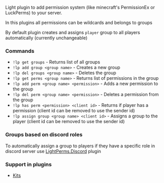 Light plugin to add permission system (like minecraft's PermissionEx or LuckPerms) to your server.


In this plugins all permissions can be wildcards and belongs to groups

By default plugin creates and assigns `player` group to all players automatically (currently unchangeable)

### Commands

+ `!lp get groups` - Returns list of all groups
+ `!lp add group <group name>` - Creates a new group
+ `!lp del groups <group name>` - Deletes the group
+ `!lp get perms <group name>` - Returns list of permissions in the group
+ `!lp add perm <group name> <permission>` - Adds a new permission to the group
+ `!lp del perm <group name> <permission>` - Deletes a permission from the group
+ `!lp has perm <permission> <client id>` - Returns if player has a permission (client id can be removed to use the sender id)
+ `!lp assign group <group name> <client id>` - Assigns a group to the player (client id can be removed to use the sender id)

### Groups based on discord roles

To automatically assign a group to players if they have a specific role in discord server use [LightPerms.Discord](https://torchapi.com/plugins/view/?guid=d53cf5e6-27ea-491b-9579-8506d93f184b) plugin

### Support in plugins

+ [Kits](https://torchapi.com/plugins/view/?guid=d095391d-b5ec-43a9-8ba4-6c4909227e6e)